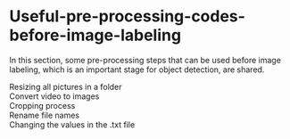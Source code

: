 # Useful-pre-processing-codes-before-image-labeling
In this section, some pre-processing steps that can be used before image labeling, which is an important stage for object detection, are shared. 

Resizing all pictures in a folder <br>
Convert video to images <br>
Cropping process <br>
Rename file names <br>
Changing the values in the .txt file
